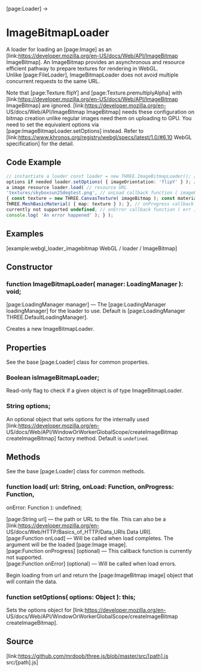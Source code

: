 [page:Loader] →

# ImageBitmapLoader

A loader for loading an [page:Image] as an
[link:https://developer.mozilla.org/en-US/docs/Web/API/ImageBitmap
ImageBitmap]. An ImageBitmap provides an asynchronous and resource efficient
pathway to prepare textures for rendering in WebGL.  
Unlike [page:FileLoader], ImageBitmapLoader does not avoid multiple concurrent
requests to the same URL.

Note that [page:Texture.flipY] and [page:Texture.premultiplyAlpha] with
[link:https://developer.mozilla.org/en-US/docs/Web/API/ImageBitmap
ImageBitmap] are ignored. [link:https://developer.mozilla.org/en-
US/docs/Web/API/ImageBitmap ImageBitmap] needs these configuration on bitmap
creation unlike regular images need them on uploading to GPU. You need to set
the equivalent options via [page:ImageBitmapLoader.setOptions] instead. Refer
to [link:https://www.khronos.org/registry/webgl/specs/latest/1.0/#6.10 WebGL
specification] for the detail.

## Code Example

  
```ts  
// instantiate a loader const loader = new THREE.ImageBitmapLoader(); // set
options if needed loader.setOptions( { imageOrientation: 'flipY' } ); // load
a image resource loader.load( // resource URL
'textures/skyboxsun25degtest.png', // onLoad callback function ( imageBitmap )
{ const texture = new THREE.CanvasTexture( imageBitmap ); const material = new
THREE.MeshBasicMaterial( { map: texture } ); }, // onProgress callback
currently not supported undefined, // onError callback function ( err ) {
console.log( 'An error happened' ); } );  
```  

## Examples

[example:webgl_loader_imagebitmap WebGL / loader / ImageBitmap]

## Constructor

###  function ImageBitmapLoader( manager: LoadingManager ): void;

[page:LoadingManager manager] — The [page:LoadingManager loadingManager] for
the loader to use. Default is [page:LoadingManager
THREE.DefaultLoadingManager].  
  
Creates a new ImageBitmapLoader.

## Properties

See the base [page:Loader] class for common properties.

###  Boolean isImageBitmapLoader;

Read-only flag to check if a given object is of type ImageBitmapLoader.

###  String options;

An optional object that sets options for the internally used
[link:https://developer.mozilla.org/en-
US/docs/Web/API/WindowOrWorkerGlobalScope/createImageBitmap createImageBitmap]
factory method. Default is `undefined`.

## Methods

See the base [page:Loader] class for common methods.

###  function load( url: String, onLoad: Function, onProgress: Function,
onError: Function ): undefined;

[page:String url] — the path or URL to the file. This can also be a
[link:https://developer.mozilla.org/en-
US/docs/Web/HTTP/Basics_of_HTTP/Data_URIs Data URI].  
[page:Function onLoad] — Will be called when load completes. The argument will
be the loaded [page:Image image].  
[page:Function onProgress] (optional) — This callback function is currently
not supported.  
[page:Function onError] (optional) — Will be called when load errors.  

Begin loading from url and return the [page:ImageBitmap image] object that
will contain the data.

###  function setOptions( options: Object ): this;

Sets the options object for [link:https://developer.mozilla.org/en-
US/docs/Web/API/WindowOrWorkerGlobalScope/createImageBitmap
createImageBitmap].

## Source

[link:https://github.com/mrdoob/three.js/blob/master/src/[path].js
src/[path].js]

